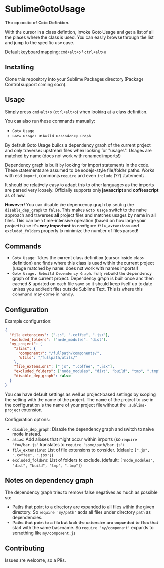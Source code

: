 # SublimeGotoUsage

The opposite of Goto Definition.

With the cursor in a class defintion, invoke Goto Usage and get a list of all the places where the class is used.
You can easily browse through the list and jump to the specific use case.

Default keyboard mapping: `cmd+alt+o` / `ctrl+alt+o`

## Installing

Clone this repository into your Sublime Packages directory (Package Control support coming soon).

## Usage

Simply press `cmd+alt+o` (`ctrl+alt+o`) when looking at a class definition.

You can also run these commands manually:
- `Goto Usage`
- `Goto Usage: Rebuild Dependency Graph`

By default Goto Usage builds a dependency graph of the current project and only traverses upstream files when looking
for "usages". Usages are matched by name (does not work with renamed imports!)

Dependency graph is built by looking for import statements in the code. These statements are assumed to be nodejs-style
file/folder paths. Works with es6 `import`, commonjs `require` and even `include` (??) statements.

It should be relatively easy to adapt this to other languages as the imports are parsed very loosely. Officially supports
only **javascript** and **coffeescript** as of now.

**However!** You can disable the dependency graph by setting the `disable_dep_graph` to `false`. This makes `Goto Usage`
switch to the naive approach and traverses **all** project files and matches usages by name in all files. This
can be a time-intensive operation (based on how large your project is) so it's **very important** to configure
`file_extensions` and `excluded_folders` properly to minimize the number of files parsed!

## Commands

- `Goto Usage`: Takes the current class definition (cursor inside class definition) and finds where this class is used
  within the current project (usage matched by name: does not work with names imports!)
- `Goto Usage: Rebuild Dependency Graph`: Fully rebuild the dependency graph of the current project. Dependency graph is
  built once and then cached & updated on each file save so it should keep itself up to date unless you add/edit files outside
  Sublime Text. This is where this command may come in handy.

## Configuration

Example configuration:

```json
{
  "file_extensions": [".js", ".coffee", ".jsx"],
  "excluded_folders": ["node_modules", "dist"],
  "my_project": {
    "alias": {
      "components": "/fullpath/components/",
      "utils": "/fullpath/utils/"
    },
    "file_extensions": [".js", ".coffee", ".jsx"],
    "excluded_folders": ["node_modules", "dist", "build", "tmp", ".tmp"],
    "disable_dep_graph": false
  }
}
```

You can have default settings as well as project-based settings by scoping the setting with the name of the project.
The name of the project to use in the configuration is the name of your project file without the `.sublime-project` extension.

Configuration options:
- `disable_dep_graph`: Disable the dependency graph and switch to naive mode instead.
- `alias`: Add aliases that might occur within imports (so `require 'foo/bar.js'` translates to `require 'some/path/bar.js'`)
- `file_extensions`: List of file extensions to consider. (default: `[".js", ".coffee", ".jsx"]`)
- `excluded_folders`: List of folders to exclude. (default: `["node_modules", "dist", "build", "tmp", ".tmp"]`)

## Notes on dependency graph

The dependency graph tries to remove false negatives as much as possible so:
- Paths that point to a directory are expanded to all files within the given directory. So
  `require 'my/path'` adds all files under directory `path` as dependencies.
- Paths that point to a file but lack the extension are expanded to files that start with the same basename.
  So `require 'my/component'` expands to something like `my/component.js`


## Contributing

Issues are welcome, so a PRs.
